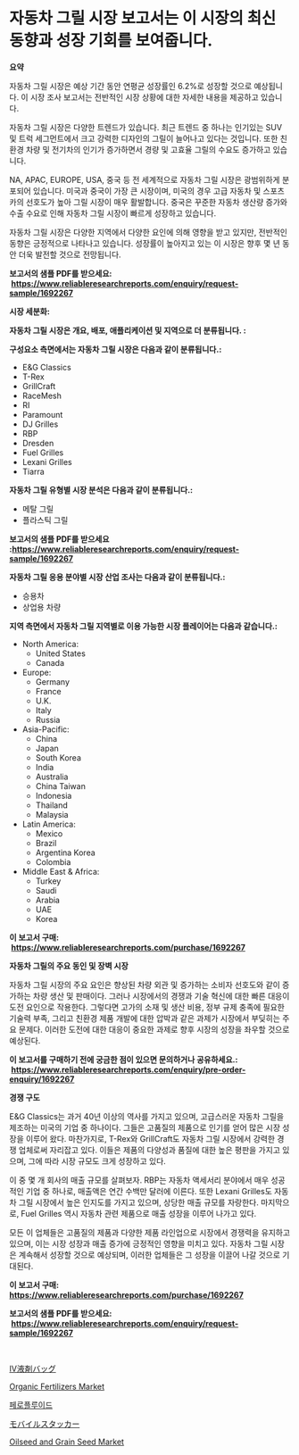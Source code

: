 <p><h1>자동차 그릴 시장 보고서는 이 시장의 최신 동향과 성장 기회를 보여줍니다.</h1></p><p><strong>요약</strong></p>
<p><p>자동차 그릴 시장은 예상 기간 동안 연평균 성장률인 6.2%로 성장할 것으로 예상됩니다. 이 시장 조사 보고서는 전반적인 시장 상황에 대한 자세한 내용을 제공하고 있습니다.</p><p>자동차 그릴 시장은 다양한 트렌드가 있습니다. 최근 트렌드 중 하나는 인기있는 SUV 및 트럭 세그먼트에서 크고 강력한 디자인의 그릴이 늘어나고 있다는 것입니다. 또한 친환경 차량 및 전기차의 인기가 증가하면서 경량 및 고효율 그릴의 수요도 증가하고 있습니다.</p><p>NA, APAC, EUROPE, USA, 중국 등 전 세계적으로 자동차 그릴 시장은 광범위하게 분포되어 있습니다. 미국과 중국이 가장 큰 시장이며, 미국의 경우 고급 자동차 및 스포츠카의 선호도가 높아 그릴 시장이 매우 활발합니다. 중국은 꾸준한 자동차 생산량 증가와 수출 수요로 인해 자동차 그릴 시장이 빠르게 성장하고 있습니다.</p><p>자동차 그릴 시장은 다양한 지역에서 다양한 요인에 의해 영향을 받고 있지만, 전반적인 동향은 긍정적으로 나타나고 있습니다. 성장률이 높아지고 있는 이 시장은 향후 몇 년 동안 더욱 발전할 것으로 전망됩니다.</p></p>
<p><strong>보고서의 샘플 PDF를 받으세요: &nbsp;<a href="https://www.reliableresearchreports.com/enquiry/request-sample/1692267">https://www.reliableresearchreports.com/enquiry/request-sample/1692267</a></strong></p>
<p><strong>시장 세분화:</strong></p>
<p><strong> 자동차 그릴 시장은 개요, 배포, 애플리케이션 및 지역으로 더 분류됩니다. :</strong></p>
<p><strong>구성요소 측면에서는 자동차 그릴 시장은 다음과 같이 분류됩니다.:</strong></p>
<p><ul><li>E&G Classics</li><li>T-Rex</li><li>GrillCraft</li><li>RaceMesh</li><li>RI</li><li>Paramount</li><li>DJ Grilles</li><li>RBP</li><li>Dresden</li><li>Fuel Grilles</li><li>Lexani Grilles</li><li>Tiarra</li></ul></p>
<p><strong> 자동차 그릴 유형별 시장 분석은 다음과 같이 분류됩니다.:</strong></p>
<p><ul><li>메탈 그릴</li><li>플라스틱 그릴</li></ul></p>
<p><strong>보고서의 샘플 PDF를 받으세요 :<a href="https://www.reliableresearchreports.com/enquiry/request-sample/1692267">https://www.reliableresearchreports.com/enquiry/request-sample/1692267</a></strong></p>
<p><strong> 자동차 그릴 응용 분야별 시장 산업 조사는 다음과 같이 분류됩니다.:</strong></p>
<p><ul><li>승용차</li><li>상업용 차량</li></ul></p>
<p><strong>지역 측면에서 자동차 그릴 지역별로 이용 가능한 시장 플레이어는 다음과 같습니다.:</strong></p>
<p><ul>
    <li>
        North America:
        <ul>
            <li>United States</li>
            <li>Canada</li>
        </ul>
    </li>
    <li>
        Europe:
        <ul>
            <li>Germany</li>
            <li>France</li>
            <li>U.K.</li>
            <li>Italy</li>
            <li>Russia</li>
        </ul>
    </li>
    <li>
        Asia-Pacific:
        <ul>
            <li>China</li>
            <li>Japan</li>
            <li>South Korea</li>
            <li>India</li>
            <li>Australia</li>
            <li>China Taiwan</li>
            <li>Indonesia</li>
            <li>Thailand</li>
            <li>Malaysia</li>
        </ul>
    </li>
    <li>
        Latin America:
        <ul>
            <li>Mexico</li>
            <li>Brazil</li>
            <li>Argentina Korea</li>
            <li>Colombia</li>
        </ul>
    </li>
    <li>
        Middle East & Africa:
        <ul>
            <li>Turkey</li>
            <li>Saudi</li>
            <li>Arabia</li>
            <li>UAE</li>
            <li>Korea</li>
        </ul>
    </li>
    </ul></p>
<p><strong>이 보고서 구매: &nbsp;<a href="https://www.reliableresearchreports.com/purchase/1692267">https://www.reliableresearchreports.com/purchase/1692267</a></strong></p>
<p><strong>자동차 그릴의 주요 동인 및 장벽 시장</strong></p>
<p><p>자동차 그릴 시장의 주요 요인은 향상된 차량 외관 및 증가하는 소비자 선호도와 같이 증가하는 차량 생산 및 판매이다. 그러나 시장에서의 경쟁과 기술 혁신에 대한 빠른 대응이 도전 요인으로 작용한다. 그렇다면 고가의 소재 및 생산 비용, 정부 규제 충족에 필요한 기술력 부족, 그리고 친환경 제품 개발에 대한 압박과 같은 과제가 시장에서 부딪히는 주요 문제다. 이러한 도전에 대한 대응이 중요한 과제로 향후 시장의 성장을 좌우할 것으로 예상된다.</p></p>
<p><strong>이 보고서를 구매하기 전에 궁금한 점이 있으면 문의하거나 공유하세요.: &nbsp;<a href="https://www.reliableresearchreports.com/enquiry/pre-order-enquiry/1692267">https://www.reliableresearchreports.com/enquiry/pre-order-enquiry/1692267</a></strong></p>
<p><strong>경쟁 구도</strong></p>
<p><p>E&G Classics는 과거 40년 이상의 역사를 가지고 있으며, 고급스러운 자동차 그릴을 제조하는 미국의 기업 중 하나이다. 그들은 고품질의 제품으로 인기를 얻어 많은 시장 성장을 이루어 왔다. 마찬가지로, T-Rex와 GrillCraft도 자동차 그릴 시장에서 강력한 경쟁 업체로써 자리잡고 있다. 이들은 제품의 다양성과 품질에 대한 높은 평판을 가지고 있으며, 그에 따라 시장 규모도 크게 성장하고 있다.</p><p>이 중 몇 개 회사의 매출 규모를 살펴보자. RBP는 자동차 액세서리 분야에서 매우 성공적인 기업 중 하나로, 매출액은 연간 수백만 달러에 이른다. 또한 Lexani Grilles도 자동차 그릴 시장에서 높은 인지도를 가지고 있으며, 상당한 매출 규모를 자랑한다. 마지막으로, Fuel Grilles 역시 자동차 관련 제품으로 매출 성장을 이루어 나가고 있다.</p><p>모든 이 업체들은 고품질의 제품과 다양한 제품 라인업으로 시장에서 경쟁력을 유지하고 있으며, 이는 시장 성장과 매출 증가에 긍정적인 영향을 미치고 있다. 자동차 그릴 시장은 계속해서 성장할 것으로 예상되며, 이러한 업체들은 그 성장을 이끌어 나갈 것으로 기대된다.</p></p>
<p><strong>이 보고서 구매: &nbsp; <a href="https://www.reliableresearchreports.com/purchase/1692267">https://www.reliableresearchreports.com/purchase/1692267</a></strong></p>
<p><strong>보고서의 샘플 PDF를 받으세요: &nbsp;<a href="https://www.reliableresearchreports.com/enquiry/request-sample/1692267">https://www.reliableresearchreports.com/enquiry/request-sample/1692267</a></strong><strong></strong></p>
<p>&nbsp;</p>
<p><p><a href="https://medium.com/@hattietromp/iv%E6%B6%B2%E4%BD%93%E8%A3%BD%E5%89%A4%E3%83%90%E3%83%83%E3%82%B0%E3%81%AE%E5%B8%82%E5%A0%B4%E8%A6%8F%E6%A8%A1%E3%81%8C-%E4%B8%96%E7%95%8C%E7%94%A3%E6%A5%AD%E3%81%AB%E3%81%8A%E3%81%91%E3%82%8B%E6%9C%80%E9%81%A9%E3%81%AA%E3%83%9E%E3%83%BC%E3%82%B1%E3%83%86%E3%82%A3%E3%83%B3%E3%82%B0%E3%83%81%E3%83%A3%E3%83%8D%E3%83%AB%E3%82%92%E7%A4%BA%E3%81%97%E3%81%A6%E3%81%84%E3%81%BE%E3%81%99-4006778164e6">IV液剤バッグ</a></p><p><a href="https://issuu.com/reportprime-2/docs/organic-fertilizers-market-size-2030.pptx">Organic Fertilizers Market</a></p><p><a href="https://github.com/BrettWeberrt8767765/Market-Research-Report-List-1/blob/main/10375607730.md">페로플루이드</a></p><p><a href="https://medium.com/@elmoray21/%E3%83%A2%E3%83%90%E3%82%A4%E3%83%AB%E3%82%B9%E3%82%BF%E3%83%83%E3%82%AB%E3%83%BC%E5%B8%82%E5%A0%B4%E3%83%AC%E3%83%9D%E3%83%BC%E3%83%88%E3%81%AF-%E3%81%93%E3%81%AE%E5%B8%82%E5%A0%B4%E3%81%AE%E6%9C%80%E6%96%B0%E3%81%AE%E3%83%88%E3%83%AC%E3%83%B3%E3%83%89%E3%81%A8%E6%88%90%E9%95%B7%E6%A9%9F%E4%BC%9A%E3%82%92%E6%98%8E%E3%82%89%E3%81%8B%E3%81%AB%E3%81%97%E3%81%A6%E3%81%84%E3%81%BE%E3%81%99-1af30ee09ddb">モバイルスタッカー</a></p><p><a href="https://issuu.com/reportprime-2/docs/oilseed-and-grain-seed-market-size-2030.pptx">Oilseed and Grain Seed Market</a></p></p>